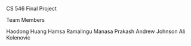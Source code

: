 CS 546 Final Project

Team Members

Haodong Huang
Hamsa Ramalingu
Manasa Prakash
Andrew Johnson
Ali Kolenovic